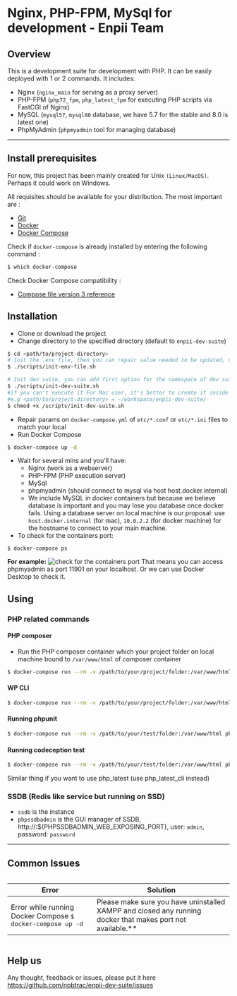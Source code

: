 
# Nginx, PHP-FPM, MySql for development - Enpii Team

## Overview
This is a development suite for development with PHP. It can be easily deployed with 1 or 2 commands. It includes:
- Nginx (`nginx_main` for serving as a proxy server)
- PHP-FPM (`php72_fpm`, `php_latest_fpm` for executing PHP scripts via FastCGI of Nginx)
- MySQL (`mysql57`, `mysql80` database, we have 5.7 for the stable and 8.0 is latest one)
- PhpMyAdmin (`phpmyadmin` tool for managing database)



___

## Install prerequisites

For now, this project has been mainly created for Unix `(Linux/MacOS)`. Perhaps it could work on Windows.

All requisites should be available for your distribution. The most important are :

* [Git](https://git-scm.com/downloads)
* [Docker](https://docs.docker.com/engine/installation/)
* [Docker Compose](https://docs.docker.com/compose/install/)

Check if `docker-compose` is already installed by entering the following command : 

```sh
$ which docker-compose
```

Check Docker Compose compatibility :

* [Compose file version 3 reference](https://docs.docker.com/compose/compose-file/)


## Installation
- Clone or download the project
- Change directory to the specified directory (default to `enpii-dev-suite`)
```sh
$ cd <path/to/project-directory>
# Init the .env file, then you can repair value needed to be updated, or you can copy `.env.example` -> `.env`
$ ./scripts/init-env-file.sh 

# Init dev suite, you can add first option for the namespace of dev suite to overwrite the one in .env file
$ ./scripts/init-dev-suite.sh
#if you can't execute it For Mac user, it's better to create it inside your home  
#e.g <path/to/project-directory> = ~/workspace/enpii-dev-suite/  
$ chmod +x /scripts/init-dev-suite.sh
```
- Repair params on `docker-compose.yml` of `etc/*.conf` or `etc/*.ini` files to match your local
- Run Docker Compose
```sh
$ docker-compose up -d
```
- Wait for several mins and you'll have:
  - Nginx (work as a webserver)
  - PHP-FPM (PHP execution server)
  - MySql
  - phpmyadmin (should connect to mysql via host host.docker.internal)
  - We include MySQL in docker containers but because we believe database is important and you may lose you database once docker fails. Using a database server on local machine is our proposal: use `host.docker.internal` (for mac), `10.0.2.2` (for docker machine) for the hostname to connect to your main machine.
- To check for the containers port: 
```
$ docker-compose ps
```
**For example:**
![check for the containers port](https://lh5.googleusercontent.com/vS4lUZ4XI3FsMGxH3c_gTxXnr-iwdofS4RW3rY64ujslGe3PAxmlCn4SL7QCT3AY2-W_FiVtJd9sjfZkR0vBTOe4PWjyiYuQdS4752MVlZ1x7jovsPUZqvQ7ERtP1efMFqEqZypV)
That means you can access phpmyadmin as port 11901 on your localhost.
Or we can use Docker Desktop to check it.
## Using

### PHP related commands
#### PHP composer
- Run the PHP composer container which your project folder on local machine bound to `/var/www/html` of composer container
```bash 
$ docker-compose run --rm -v /path/to/your/project/folder:/var/www/html php72_cli composer update
```


#### WP CLI
```bash
$ docker-compose run --rm -v /path/to/your/project/folder:/var/www/html php72_cli wp plugin list
```

#### Running phpunit
```bash
$ docker-compose run --rm -v /path/to/your/test/folder:/var/www/html php72_cli phpunit
```

#### Running codeception test
```bash
$ docker-compose run --rm -v /path/to/your/test/folder:/var/www/html php72_cli codecept
```

Similar thing if you want to use php_latest (use php_latest_cli instead)

### SSDB (Redis like service but running on SSD)
- `ssdb` is the instance
- `phpssdbadmin` is the GUI manager of SSDB, http://<domain-to-instance>:${PHPSSDBADMIN_WEB_EXPOSING_PORT}, user: `admin`, password: `password`

___
## Common Issues

```
```
Error| Solution 
--- | --- | 
Error while running Docker Compose ```$ docker-compose up -d```|  Please make sure you have uninstalled XAMPP and closed any running docker that makes port not available.**
```
```

## Help us

Any thought, feedback or issues, please put it here https://github.com/npbtrac/enpii-dev-suite/issues
